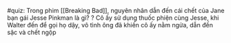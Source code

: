 

#quiz: Trong phim [[Breaking Bad]], nguyên nhân dẫn đến cái chết của Jane bạn gái Jesse Pinkman là gì?
?
Cô ấy sử dụng thuốc phiện cùng Jesse, khi Walter đến để gọi họ dậy, vô tình ông đã khiến cô ấy nằm ngửa, dẫn đến sặc và chết ngộp
<!--SR:!2022-06-04,4,270-->

